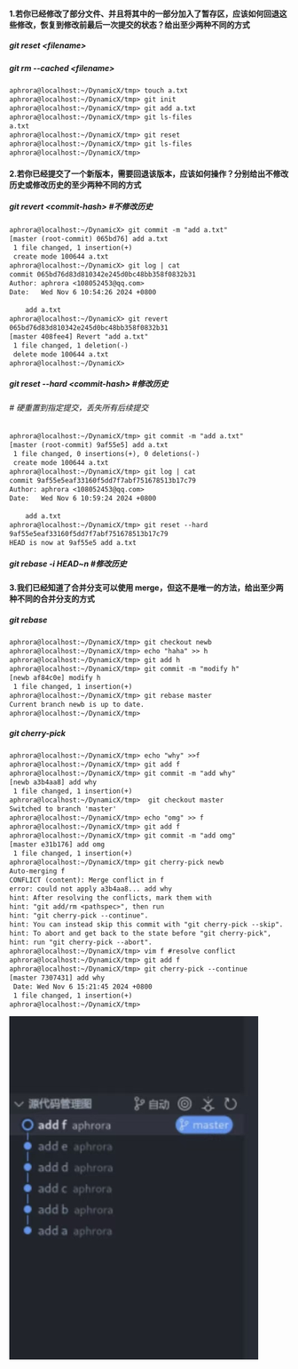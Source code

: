 #### 1.若你已经修改了部分文件、并且将其中的一部分加入了暂存区，应该如何回退这些修改，恢复到修改前最后一次提交的状态？给出至少两种不同的方式

##### git reset \<filename\>

##### git rm --cached \<filename\>

```
aphrora@localhost:~/DynamicX/tmp> touch a.txt
aphrora@localhost:~/DynamicX/tmp> git init
aphrora@localhost:~/DynamicX/tmp> git add a.txt
aphrora@localhost:~/DynamicX/tmp> git ls-files
a.txt
aphrora@localhost:~/DynamicX/tmp> git reset
aphrora@localhost:~/DynamicX/tmp> git ls-files
aphrora@localhost:~/DynamicX/tmp>
```

#### 2.若你已经提交了一个新版本，需要回退该版本，应该如何操作？分别给出不修改历史或修改历史的至少两种不同的方式

##### git revert \<commit-hash\> #不修改历史

```aphrora@localhost:~/DynamicX> git add a.txt
aphrora@localhost:~/DynamicX> git commit -m "add a.txt"
[master (root-commit) 065bd76] add a.txt
 1 file changed, 1 insertion(+)
 create mode 100644 a.txt
aphrora@localhost:~/DynamicX> git log | cat
commit 065bd76d83d810342e245d0bc48bb358f0832b31
Author: aphrora <108052453@qq.com>
Date:   Wed Nov 6 10:54:26 2024 +0800

    add a.txt
aphrora@localhost:~/DynamicX> git revert 065bd76d83d810342e245d0bc48bb358f0832b31
[master 408fee4] Revert "add a.txt"
 1 file changed, 1 deletion(-)
 delete mode 100644 a.txt
aphrora@localhost:~/DynamicX>
```

##### git reset --hard \<commit-hash\> #修改历史

###### # 硬重置到指定提交，丢失所有后续提交

```
aphrora@localhost:~/DynamicX/tmp> git commit -m "add a.txt"
[master (root-commit) 9af55e5] add a.txt
 1 file changed, 0 insertions(+), 0 deletions(-)
 create mode 100644 a.txt
aphrora@localhost:~/DynamicX/tmp> git log | cat
commit 9af55e5eaf33160f5dd7f7abf751678513b17c79
Author: aphrora <108052453@qq.com>
Date:   Wed Nov 6 10:59:24 2024 +0800

    add a.txt
aphrora@localhost:~/DynamicX/tmp> git reset --hard 9af55e5eaf33160f5dd7f7abf751678513b17c79
HEAD is now at 9af55e5 add a.txt
```

##### git rebase -i HEAD~n #修改历史

#### 3.我们已经知道了合并分支可以使用 merge，但这不是唯一的方法，给出至少两种不同的合并分支的方式

##### git rebase

```
aphrora@localhost:~/DynamicX/tmp> git checkout newb
aphrora@localhost:~/DynamicX/tmp> echo "haha" >> h
aphrora@localhost:~/DynamicX/tmp> git add h
aphrora@localhost:~/DynamicX/tmp> git commit -m "modify h"
[newb af84c0e] modify h
 1 file changed, 1 insertion(+)
aphrora@localhost:~/DynamicX/tmp> git rebase master
Current branch newb is up to date.
aphrora@localhost:~/DynamicX/tmp>
```

##### git cherry-pick

```
aphrora@localhost:~/DynamicX/tmp> echo "why" >>f
aphrora@localhost:~/DynamicX/tmp> git add f
aphrora@localhost:~/DynamicX/tmp> git commit -m "add why"
[newb a3b4aa8] add why
 1 file changed, 1 insertion(+)
aphrora@localhost:~/DynamicX/tmp>  git checkout master
Switched to branch 'master'
aphrora@localhost:~/DynamicX/tmp> echo "omg" >> f
aphrora@localhost:~/DynamicX/tmp> git add f
aphrora@localhost:~/DynamicX/tmp> git commit -m "add omg"
[master e31b176] add omg
 1 file changed, 1 insertion(+)
aphrora@localhost:~/DynamicX/tmp> git cherry-pick newb
Auto-merging f
CONFLICT (content): Merge conflict in f
error: could not apply a3b4aa8... add why
hint: After resolving the conflicts, mark them with
hint: "git add/rm <pathspec>", then run
hint: "git cherry-pick --continue".
hint: You can instead skip this commit with "git cherry-pick --skip".
hint: To abort and get back to the state before "git cherry-pick",
hint: run "git cherry-pick --abort".
aphrora@localhost:~/DynamicX/tmp> vim f #resolve conflict
aphrora@localhost:~/DynamicX/tmp> git add f
aphrora@localhost:~/DynamicX/tmp> git cherry-pick --continue
[master 7307431] add why
 Date: Wed Nov 6 15:21:45 2024 +0800
 1 file changed, 1 insertion(+)
aphrora@localhost:~/DynamicX/tmp>

```

![](./img/demo.jpg)
